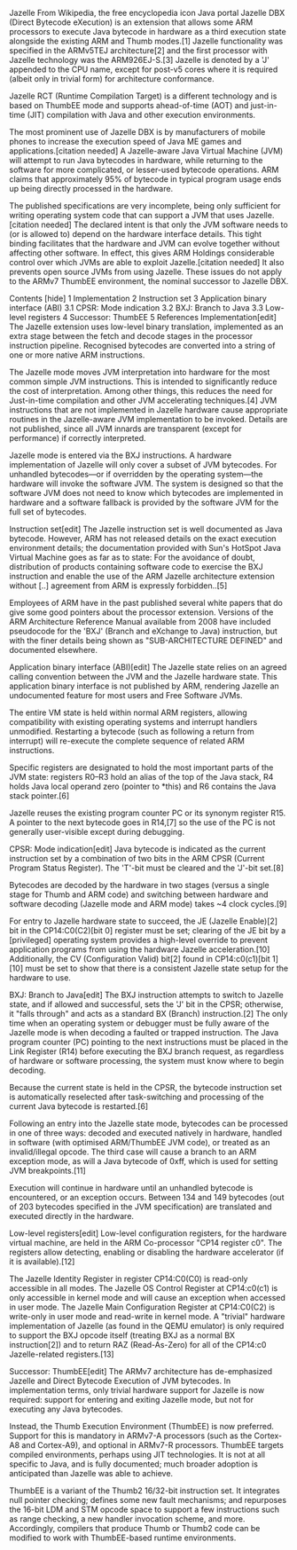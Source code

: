 Jazelle
From Wikipedia, the free encyclopedia
icon	Java portal
Jazelle DBX (Direct Bytecode eXecution) is an extension that allows some ARM processors to execute Java bytecode in hardware as a third execution state alongside the existing ARM and Thumb modes.[1] Jazelle functionality was specified in the ARMv5TEJ architecture[2] and the first processor with Jazelle technology was the ARM926EJ-S.[3] Jazelle is denoted by a 'J' appended to the CPU name, except for post-v5 cores where it is required (albeit only in trivial form) for architecture conformance.

Jazelle RCT (Runtime Compilation Target) is a different technology and is based on ThumbEE mode and supports ahead-of-time (AOT) and just-in-time (JIT) compilation with Java and other execution environments.

The most prominent use of Jazelle DBX is by manufacturers of mobile phones to increase the execution speed of Java ME games and applications.[citation needed] A Jazelle-aware Java Virtual Machine (JVM) will attempt to run Java bytecodes in hardware, while returning to the software for more complicated, or lesser-used bytecode operations. ARM claims that approximately 95% of bytecode in typical program usage ends up being directly processed in the hardware.

The published specifications are very incomplete, being only sufficient for writing operating system code that can support a JVM that uses Jazelle.[citation needed] The declared intent is that only the JVM software needs to (or is allowed to) depend on the hardware interface details. This tight binding facilitates that the hardware and JVM can evolve together without affecting other software. In effect, this gives ARM Holdings considerable control over which JVMs are able to exploit Jazelle.[citation needed] It also prevents open source JVMs from using Jazelle. These issues do not apply to the ARMv7 ThumbEE environment, the nominal successor to Jazelle DBX.

Contents  [hide] 
1	Implementation
2	Instruction set
3	Application binary interface (ABI)
3.1	CPSR: Mode indication
3.2	BXJ: Branch to Java
3.3	Low-level registers
4	Successor: ThumbEE
5	References
Implementation[edit]
The Jazelle extension uses low-level binary translation, implemented as an extra stage between the fetch and decode stages in the processor instruction pipeline. Recognised bytecodes are converted into a string of one or more native ARM instructions.

The Jazelle mode moves JVM interpretation into hardware for the most common simple JVM instructions. This is intended to significantly reduce the cost of interpretation. Among other things, this reduces the need for Just-in-time compilation and other JVM accelerating techniques.[4] JVM instructions that are not implemented in Jazelle hardware cause appropriate routines in the Jazelle-aware JVM implementation to be invoked. Details are not published, since all JVM innards are transparent (except for performance) if correctly interpreted.

Jazelle mode is entered via the BXJ instructions. A hardware implementation of Jazelle will only cover a subset of JVM bytecodes. For unhandled bytecodes—or if overridden by the operating system—the hardware will invoke the software JVM. The system is designed so that the software JVM does not need to know which bytecodes are implemented in hardware and a software fallback is provided by the software JVM for the full set of bytecodes.

Instruction set[edit]
The Jazelle instruction set is well documented as Java bytecode. However, ARM has not released details on the exact execution environment details; the documentation provided with Sun's HotSpot Java Virtual Machine goes as far as to state: For the avoidance of doubt, distribution of products containing software code to exercise the BXJ instruction and enable the use of the ARM Jazelle architecture extension without [..] agreement from ARM is expressly forbidden..[5]

Employees of ARM have in the past published several white papers that do give some good pointers about the processor extension. Versions of the ARM Architecture Reference Manual available from 2008 have included pseudocode for the 'BXJ' (Branch and eXchange to Java) instruction, but with the finer details being shown as "SUB-ARCHITECTURE DEFINED" and documented elsewhere.

Application binary interface (ABI)[edit]
The Jazelle state relies on an agreed calling convention between the JVM and the Jazelle hardware state. This application binary interface is not published by ARM, rendering Jazelle an undocumented feature for most users and Free Software JVMs.

The entire VM state is held within normal ARM registers, allowing compatibility with existing operating systems and interrupt handlers unmodified. Restarting a bytecode (such as following a return from interrupt) will re-execute the complete sequence of related ARM instructions.

Specific registers are designated to hold the most important parts of the JVM state: registers R0–R3 hold an alias of the top of the Java stack, R4 holds Java local operand zero (pointer to *this) and R6 contains the Java stack pointer.[6]

Jazelle reuses the existing program counter PC or its synonym register R15. A pointer to the next bytecode goes in R14,[7] so the use of the PC is not generally user-visible except during debugging.

CPSR: Mode indication[edit]
Java bytecode is indicated as the current instruction set by a combination of two bits in the ARM CPSR (Current Program Status Register). The 'T'-bit must be cleared and the 'J'-bit set.[8]

Bytecodes are decoded by the hardware in two stages (versus a single stage for Thumb and ARM code) and switching between hardware and software decoding (Jazelle mode and ARM mode) takes ~4 clock cycles.[9]

For entry to Jazelle hardware state to succeed, the JE (Jazelle Enable)[2] bit in the CP14:C0(C2)[bit 0] register must be set; clearing of the JE bit by a [privileged] operating system provides a high-level override to prevent application programs from using the hardware Jazelle acceleration.[10] Additionally, the CV (Configuration Valid) bit[2] found in CP14:c0(c1)[bit 1][10] must be set to show that there is a consistent Jazelle state setup for the hardware to use.

BXJ: Branch to Java[edit]
The BXJ instruction attempts to switch to Jazelle state, and if allowed and successful, sets the 'J' bit in the CPSR; otherwise, it "falls through" and acts as a standard BX (Branch) instruction.[2] The only time when an operating system or debugger must be fully aware of the Jazelle mode is when decoding a faulted or trapped instruction. The Java program counter (PC) pointing to the next instructions must be placed in the Link Register (R14) before executing the BXJ branch request, as regardless of hardware or software processing, the system must know where to begin decoding.

Because the current state is held in the CPSR, the bytecode instruction set is automatically reselected after task-switching and processing of the current Java bytecode is restarted.[6]

Following an entry into the Jazelle state mode, bytecodes can be processed in one of three ways: decoded and executed natively in hardware, handled in software (with optimised ARM/ThumbEE JVM code), or treated as an invalid/illegal opcode. The third case will cause a branch to an ARM exception mode, as will a Java bytecode of 0xff, which is used for setting JVM breakpoints.[11]

Execution will continue in hardware until an unhandled bytecode is encountered, or an exception occurs. Between 134 and 149 bytecodes (out of 203 bytecodes specified in the JVM specification) are translated and executed directly in the hardware.

Low-level registers[edit]
Low-level configuration registers, for the hardware virtual machine, are held in the ARM Co-processor "CP14 register c0". The registers allow detecting, enabling or disabling the hardware accelerator (if it is available).[12]

The Jazelle Identity Register in register CP14:C0(C0) is read-only accessible in all modes.
The Jazelle OS Control Register at CP14:c0(c1) is only accessible in kernel mode and will cause an exception when accessed in user mode.
The Jazelle Main Configuration Register at CP14:C0(C2) is write-only in user mode and read-write in kernel mode.
A "trivial" hardware implementation of Jazelle (as found in the QEMU emulator) is only required to support the BXJ opcode itself (treating BXJ as a normal BX instruction[2]) and to return RAZ (Read-As-Zero) for all of the CP14:c0 Jazelle-related registers.[13]

Successor: ThumbEE[edit]
The ARMv7 architecture has de-emphasized Jazelle and Direct Bytecode Execution of JVM bytecodes. In implementation terms, only trivial hardware support for Jazelle is now required: support for entering and exiting Jazelle mode, but not for executing any Java bytecodes.

Instead, the Thumb Execution Environment (ThumbEE) is now preferred. Support for this is mandatory in ARMv7-A processors (such as the Cortex-A8 and Cortex-A9), and optional in ARMv7-R processors. ThumbEE targets compiled environments, perhaps using JIT technologies. It is not at all specific to Java, and is fully documented; much broader adoption is anticipated than Jazelle was able to achieve.

ThumbEE is a variant of the Thumb2 16/32-bit instruction set. It integrates null pointer checking; defines some new fault mechanisms; and repurposes the 16-bit LDM and STM opcode space to support a few instructions such as range checking, a new handler invocation scheme, and more. Accordingly, compilers that produce Thumb or Thumb2 code can be modified to work with ThumbEE-based runtime environments.